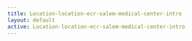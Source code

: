 ```yaml
---
title: Location-location-ecr-salem-medical-center-intro
layout: default
active: Location-location-ecr-salem-medical-center-intro
---
```


